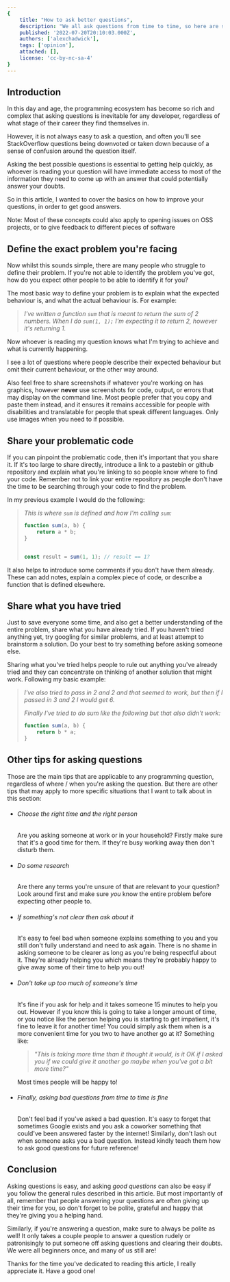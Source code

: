 ```yaml
---
{
	title: "How to ask better questions",
	description: "We all ask questions from time to time, so here are some of my favourite tips when it comes to how to improve the quality of your questions.",
	published: '2022-07-20T20:10:03.000Z',
	authors: ['alexchadwick'],
	tags: ['opinion'],
	attached: [],
	license: 'cc-by-nc-sa-4'
}
---
```



## Introduction

In this day and age, the programming ecosystem has become so rich and complex that asking questions is inevitable for any developer, regardless of what stage of their career they find themselves in.

However, it is not always easy to ask a question, and often you'll see StackOverflow questions being downvoted or taken down because of a sense of confusion around the question itself.

Asking the best possible questions is essential to getting help quickly, as whoever is reading your question will have immediate access to most of the information they need to come up with an answer that could potentially answer your doubts.

So in this article, I wanted to cover the basics on how to improve your questions, in order to get good answers.

Note: Most of these concepts could also apply to opening issues on OSS projects, or to give feedback to different pieces of software

## Define the exact problem you're facing

Now whilst this sounds simple, there are many people who struggle to define their problem. If you're not able to identify the problem you've got, how do you expect other people to be able to identify it for you?

The most basic way to define your problem is to explain what the expected behaviour is, and what the actual behaviour is. For example:

> *I've written a function `sum` that is meant to return the sum of 2 numbers. When I do `sum(1, 1);` I'm expecting it to return 2, however it's returning 1.*

Now whoever is reading my question knows what I'm trying to achieve and what is currently happening.

I see a lot of questions where people describe their expected behaviour but omit their current behaviour, or the other way around.

Also feel free to share screenshots if whatever you're working on has graphics, however **never** use screenshots for code, output, or errors that may display on the command line. Most people prefer that you copy and paste them instead, and it ensures it remains accessible for people with disabilities and translatable for people that speak different languages. Only use images when you need to if possible.

## Share your problematic code

If you can pinpoint the problematic code, then it's important that you share it. If it's too large to share directly, introduce a link to a pastebin or github repository and explain what you're linking to so people know where to find your code. Remember not to link your entire repository as people don't have the time to be searching through your code to find the problem.

In my previous example I would do the following:

> *This is where `sum` is defined and how I'm calling `sum`:*
> 
> ```javascript
> function sum(a, b) {
>     return a * b;
> }
> 
> 
> const result = sum(1, 1); // result == 1?
> ```

It also helps to introduce some comments if you don't have them already. These can add notes, explain a complex piece of code, or describe a function that is defined elsewhere.

## Share what you have tried

Just to save everyone some time, and also get a better understanding of the entire problem, share what you have already tried. If you haven't tried anything yet, try googling for similar problems, and at least attempt to brainstorm a solution. Do your best to try something before asking someone else.

Sharing what you've tried helps people to rule out anything you've already tried and they can concentrate on thinking of another solution that might work. Following my basic example:

> *I've also tried to pass in 2 and 2 and that seemed to work, but then if I passed in 3 and 2 I would get 6.*
> 
> 
> 
> *Finally I've tried to do sum like the following but that also didn't work:*
> 
> ```javascript
> function sum(a, b) {
>     return b * a;
> }
> ```



## Other tips for asking questions

Those are the main tips that are applicable to any programming question, regardless of  where / when you're asking the question. But there are other tips that may apply to more specific situations that I want to talk about in this section:

* ###### Choose the right time and the right person
  Are you asking someone at work or in your household? Firstly make sure that it's a good time for them. If they're busy working away then don't disturb them.

* ###### Do some research
  Are there any terms you're unsure of that are relevant to your question? Look around first and make sure *you* know the entire problem before expecting other people to.

* ###### If something's not clear then ask about it
  It's easy to feel bad when someone explains something to you and you still don't fully understand and need to ask again. There is no shame in asking someone to be clearer as long as you're being respectful about it. They're already helping you which means they're probably happy to give away some of their time to help you out!

* ###### Don't take up too much of someone's time
  It's fine if you ask for help and it takes someone 15 minutes to help you out. However if you know this is going to take a longer amount of time, or you notice like the person helping you is starting to get impatient, it's fine to leave it for another time! You could simply ask them when is a more convenient time for you two to have another go at it? Something like:
  
  > *"This is taking more time than it thought it would, is it OK if I asked you if we could give it another go maybe when you've got a bit more time?"*
  
  Most times people will be happy to!

* ###### Finally, asking bad questions from time to time is fine
  Don't feel bad if you've asked a bad question. It's easy to forget that sometimes Google exists and you ask a coworker something that could've been answered faster by the internet! Similarly, don't lash out when someone asks you a bad question. Instead kindly teach them how to ask good questions for future reference!

## Conclusion

Asking questions is easy, and asking *good questions* can also be easy if you follow the general rules described in this article. But most importantly of all, remember that people answering your questions are often giving up their time for you, so don't forget to be polite, grateful and happy that they're giving you a helping hand.

Similarly, if you're answering a question, make sure to always be polite as well! It only takes a couple people to answer a question rudely or patronisingly to put someone off asking questions and clearing their doubts. We were all beginners once, and many of us still are!

Thanks for the time you've dedicated to reading this article, I really appreciate it. Have a good one!


